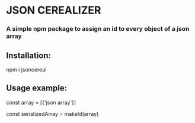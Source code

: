 # JSON CEREALIZER
### A simple npm package to assign an id to every object of a json array

## Installation:
npm i jsoncereal

## Usage example:
const array = [{'json array'}]

const serializedArray = makeId(array)